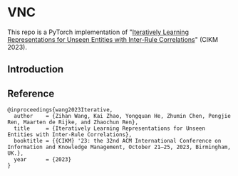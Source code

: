 # VNC
This repo is a PyTorch implementation of "[Iteratively Learning Representations for Unseen Entities with Inter-Rule Correlations](https://arxiv.org/pdf/2305.10531.pdf)" (CIKM 2023).

## Introduction


## Reference
```
@inproceedings{wang2023Iterative,
  author    = {Zihan Wang, Kai Zhao, Yongquan He, Zhumin Chen, Pengjie Ren, Maarten de Rijke, and Zhaochun Ren},
  title     = {Iteratively Learning Representations for Unseen Entities with Inter-Rule Correlations},
  booktitle = {{CIKM} '23: the 32nd ACM International Conference on Information and Knowledge Management, October 21–25, 2023, Birmingham, UK.},
  year      = {2023}
}
```

